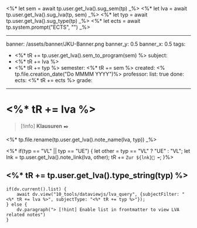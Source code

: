 <%* let sem = await tp.user.get_lva().sug_sem(tp) _%>
<%* let lva = await tp.user.get_lva().sug_lva(tp, sem) _%>
<%* let typ = await tp.user.get_lva().sug_type(tp) _%>
<%* let ects = await tp.system.prompt("ECTS", "") _%>

---
banner: /assets/banner/JKU-Banner.png
banner_y: 0.5
banner_x: 0.5
tags:
  - <%* tR += tp.user.get_lva().sem_to_program(sem) %>
subject:
  - <%* tR += lva %>
  - <%* tR += typ %>
semester: <%* tR += sem %>
created: <% tp.file.creation_date("Do MMMM YYYY")%>
professor:
list: true
done:
ects: <%* tR += ects %>
grade:
---

# <%* tR += lva %>

> [!info] **Klausuren** ✒️
> 

<%* tp.file.rename(tp.user.get_lva().note_name(lva, typ)) _%> 

<%* if(typ == "VL" || typ == "UE") { 
    let other = typ == "VL" ? "UE" : "VL";
    let lnk = tp.user.get_lva().note_link(lva, other);
    tR += `Zur ${lnk}📓 ➡️`;
}%>

## <%* tR += tp.user.get_lva().type_string(typ) %>

```dataviewjs
if(dv.current().list) {
    await dv.view("10_tools/dataviewjs/lva_query", {subjectFilter: "<%* tR += lva %>", subjectType: "<%* tR += typ %>"});
} else {
	dv.paragraph("> [!hint] Enable list in frontmatter to view LVA related notes")
}
```